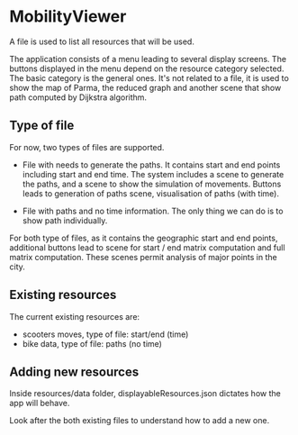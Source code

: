 # MobilityViewer

A file is used to list all resources that will be used.

The application consists of a menu leading to several display screens. The buttons displayed in the
menu depend on the resource category selected. The basic category is the general ones.
It's not related to a file, it is used to show the map of Parma, the reduced graph 
and another scene that show path computed by Dijkstra algorithm.

## Type of file
For now, two types of files are supported.
- File with needs to generate the paths. It contains start and end points including start
and end time. The system includes a scene to generate the paths, 
and a scene to show the simulation of movements. Buttons leads to generation of paths scene,
visualisation of paths (with time).

- File with paths and no time information. The only thing we can do is to show path individually.

For both type of files, as it contains the geographic start and end points, additional buttons lead to scene
for start / end matrix computation and full matrix computation. These scenes permit analysis of major points
in the city.

## Existing resources
The current existing resources are:
- scooters moves, type of file: start/end (time)
- bike data, type of file: paths (no time)

## Adding new resources
Inside resources/data folder, displayableResources.json dictates how the app will behave.

Look after the both existing files to understand how to add a new one.